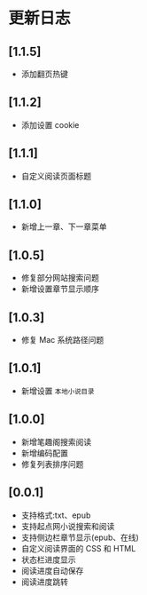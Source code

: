# 更新日志

## [1.1.5]

- 添加翻页热键

## [1.1.2]

- 添加设置 cookie

## [1.1.1]

- 自定义阅读页面标题

## [1.1.0]

- 新增上一章、下一章菜单

## [1.0.5]

- 修复部分网站搜索问题
- 新增设置章节显示顺序

## [1.0.3]

- 修复 Mac 系统路径问题

## [1.0.1]

- 新增设置 `本地小说目录`

## [1.0.0]

- 新增笔趣阁搜索阅读
- 新增编码配置
- 修复列表排序问题

## [0.0.1]

- 支持格式:txt、epub
- 支持起点网小说搜索和阅读
- 支持侧边栏章节显示(epub、在线)
- 自定义阅读界面的 CSS 和 HTML
- 状态栏进度显示
- 阅读进度自动保存
- 阅读进度跳转
